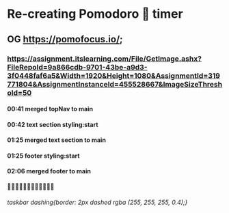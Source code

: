 # Re-creating Pomodoro 🍅 timer

## OG https://pomofocus.io/;

### https://assignment.itslearning.com/File/GetImage.ashx?FileRepoId=9a866cdb-9701-43be-a9d3-3f0448faf6a5&Width=1920&Height=1080&AssignmentId=319771804&AssignmentInstanceId=455528667&ImageSizeThreshold=50

#### 00:41 merged topNav to main

#### 00:42 text section styling:start

#### 01:25 merged text section to main

#### 01:25 footer styling:start

#### 02:06 merged footer to main

🍅🍅🍅🍅🍅🍅🍅🍅🍅🍅🍅🍅

###### taskbar dashing{border: 2px dashed rgba (255, 255, 255, 0.4);}
